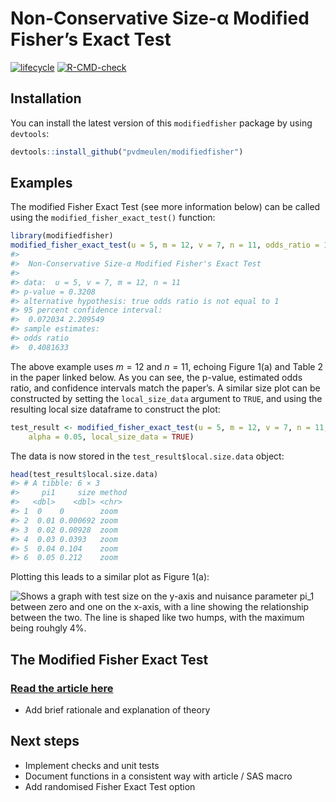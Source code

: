 
<!-- README.md is generated from README.Rmd. Please edit that file -->

# Non-Conservative Size-α Modified Fisher’s Exact Test

<!-- badges: start -->

[![lifecycle](https://img.shields.io/badge/lifecycle-experimental-orange.svg)](https://www.tidyverse.org/lifecycle/#experimental)
[![R-CMD-check](https://github.com/pvdmeulen/modifiedfisher/actions/workflows/R-CMD-check.yaml/badge.svg)](https://github.com/pvdmeulen/modifiedfisher/actions/workflows/R-CMD-check.yaml)
<!-- badges: end -->

## Installation

You can install the latest version of this `modifiedfisher` package by
using `devtools`:

``` r
devtools::install_github("pvdmeulen/modifiedfisher")
```

## Examples

The modified Fisher Exact Test (see more information below) can be
called using the `modified_fisher_exact_test()` function:

``` r
library(modifiedfisher)
modified_fisher_exact_test(u = 5, m = 12, v = 7, n = 11, odds_ratio = 1, alpha = 0.05)
#> 
#>  Non-Conservative Size-α Modified Fisher's Exact Test
#> 
#> data:  u = 5, v = 7, m = 12, n = 11
#> p-value = 0.3208
#> alternative hypothesis: true odds ratio is not equal to 1
#> 95 percent confidence interval:
#>  0.072034 2.209549
#> sample estimates:
#> odds ratio 
#>  0.4081633
```

The above example uses $m = 12$ and $n = 11$, echoing Figure 1(a) and
Table 2 in the paper linked below. As you can see, the p-value,
estimated odds ratio, and confidence intervals match the paper’s. A
similar size plot can be constructed by setting the `local_size_data`
argument to `TRUE`, and using the resulting local size dataframe to
construct the plot:

``` r
test_result <- modified_fisher_exact_test(u = 5, m = 12, v = 7, n = 11, odds_ratio = 1,
    alpha = 0.05, local_size_data = TRUE)
```

The data is now stored in the `test_result$local.size.data` object:

``` r
head(test_result$local.size.data)
#> # A tibble: 6 × 3
#>     pi1     size method
#>   <dbl>    <dbl> <chr> 
#> 1  0    0        zoom  
#> 2  0.01 0.000692 zoom  
#> 3  0.02 0.00928  zoom  
#> 4  0.03 0.0393   zoom  
#> 5  0.04 0.104    zoom  
#> 6  0.05 0.212    zoom
```

Plotting this leads to a similar plot as Figure 1(a):

<picture>
<source media="(prefers-color-scheme: dark)" srcset="man/figures/README-dark_plot_data-1.svg">
<source media="(prefers-color-scheme: light)" srcset="man/figures/README-light_plot_data-1.svg">
<img alt="Shows a graph with test size on the y-axis and nuisance parameter pi_1 between zero and one on the x-axis, with a line showing the relationship between the two. The line is shaped like two humps, with the maximum being rouhgly 4%.">
</picture>

## The Modified Fisher Exact Test

### [Read the article here](https://www.researchgate.net/publication/351111885_Consistent_Confidence_Limits_P_Values_and_Power_of_the_Non-Conservative_Size_-a_Modified_Fisher_Exact_Test)

- Add brief rationale and explanation of theory

## Next steps

- Implement checks and unit tests
- Document functions in a consistent way with article / SAS macro
- Add randomised Fisher Exact Test option
